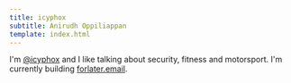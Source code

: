 ```yaml
---
title: icyphox
subtitle: Anirudh Oppiliappan
template: index.html
---
```


I'm [@icyphox](/about) and I like talking about security, fitness and
motorsport. I'm currently building
[forlater.email](https://forlater.email).

